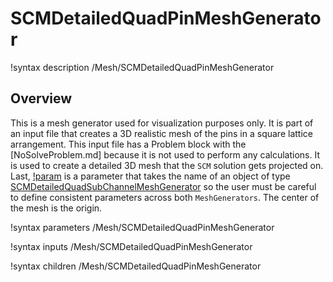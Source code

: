 # SCMDetailedQuadPinMeshGenerator

!syntax description /Mesh/SCMDetailedQuadPinMeshGenerator

## Overview

<!-- -->

This is a mesh generator used for visualization purposes only. It is part of an input file that creates
a 3D realistic mesh of the pins in a square lattice arrangement. This input file has a Problem block
with the [NoSolveProblem.md] because it is not used to perform any calculations. It is used to create a detailed 3D mesh that the `SCM` solution gets projected on. Last, [!param](/Mesh/SCMDetailedQuadPinMeshGenerator/input) is a parameter that takes the name of an object of type [SCMDetailedQuadSubChannelMeshGenerator](SCMDetailedQuadSubChannelMeshGenerator.md) so the user must be careful to define consistent
parameters across both `MeshGenerators`. The center of the mesh is the origin.

!syntax parameters /Mesh/SCMDetailedQuadPinMeshGenerator

!syntax inputs /Mesh/SCMDetailedQuadPinMeshGenerator

!syntax children /Mesh/SCMDetailedQuadPinMeshGenerator
